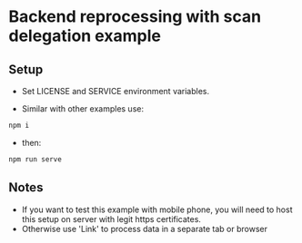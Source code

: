 # Backend reprocessing with scan delegation example

## Setup 
- Set LICENSE and SERVICE environment variables.

- Similar with other examples use:

```bash
npm i
```
- then:

```bash
npm run serve
```

## Notes
- If you want to test this example with mobile phone, you will need to host this setup on server with legit https certificates. 
- Otherwise use 'Link' to process data in a separate tab or browser